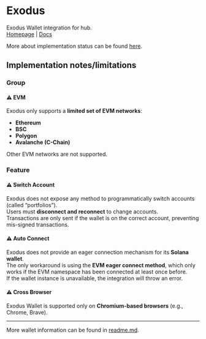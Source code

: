 # Exodus
Exodus Wallet integration for hub.  
[Homepage](https://www.exodus.com/) | [Docs](https://support.exodus.com/)

More about implementation status can be found [here](../readme.md).

## Implementation notes/limitations

### Group

#### ⚠️ EVM
Exodus only supports a **limited set of EVM networks**:  
- **Ethereum**  
- **BSC**  
- **Polygon**  
- **Avalanche (C-Chain)**  

Other EVM networks are not supported.


### Feature

#### ⚠️ Switch Account
Exodus does not expose any method to programmatically switch accounts (called “portfolios”).  
Users must **disconnect and reconnect** to change accounts.  
Transactions are only sent if the wallet is on the correct account, preventing mis-signed transactions.

#### ⚠️ Auto Connect
Exodus does not provide an eager connection mechanism for its **Solana wallet**.  
The only workaround is using the **EVM eager connect method**, which only works if the EVM namespace has been connected at least once before.  
If the wallet instance is unavailable, the integration will throw an error.

#### ⚠️ Cross Browser
Exodus Wallet is supported only on **Chromium-based browsers** (e.g., Chrome, Brave).  

---


More wallet information can be found in [readme.md](../readme.md).
